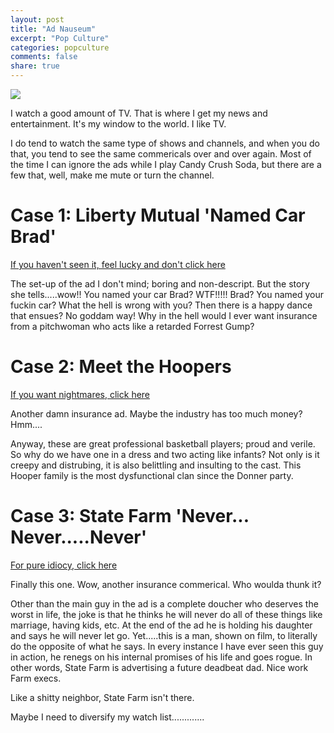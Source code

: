 ```yaml
---
layout: post
title: "Ad Nauseum"
excerpt: "Pop Culture"
categories: popculture
comments: false
share: true
---
```


![](http://media2.fdncms.com/clevescene/imager/watch-progressives-100th-ad-with-flo/u/original/4408324/flo.jpg)


I watch a good amount of TV. That is where I get my news and entertainment. It's my window to the world. I like TV.

I do tend to watch the same type of shows and channels, and when you do that, you tend to see the same commericals over and over again. Most of the time I can ignore the ads while I play Candy Crush Soda, but there are a few that, well, make me mute or turn the channel.

# Case 1: Liberty Mutual 'Named Car Brad'

[If you haven't seen it, feel lucky and don't click here](https://www.youtube.com/watch?v=BRmbsoVKzt0)

The set-up of the ad I don't mind; boring and non-descript. But the story she tells.....wow!! You named your car Brad? WTF!!!!! Brad? You named your fuckin car? What the hell is wrong with you? Then there is a happy dance that ensues? No goddam way! Why in the hell would I ever want insurance from a pitchwoman who acts like a retarded Forrest Gump?


# Case 2: Meet the Hoopers

[If you want nightmares, click here](https://www.youtube.com/watch?v=WDcuKcUom10)

Another damn insurance ad. Maybe the industry has too much money? Hmm....

Anyway, these are great professional basketball players; proud and verile. So why do we have one in a dress and two acting like infants? Not only is it creepy and distrubing, it is also belittling and insulting to the cast. This Hooper family is the most dysfunctional clan since the Donner party. 


# Case 3: State Farm 'Never... Never.....Never'

[For pure idiocy, click here](https://www.youtube.com/watch?v=O1Z91YkPatw)

Finally this one. Wow, another insurance commerical. Who woulda thunk it?

Other than the main guy in the ad is a complete doucher who deserves the worst in life, the joke is that he thinks he will never do all of these things like marriage, having kids, etc. At the end of the ad he is holding his daughter and says he will never let go. Yet.....this is a man, shown on film, to literally do the opposite of what he says. In every instance I have ever seen this guy in action, he renegs on his internal promises of his life and goes rogue. In other words, State Farm is advertising a future deadbeat dad. Nice work Farm execs.

Like a shitty neighbor, State Farm isn't there. 

Maybe I need to diversify my watch list.............




